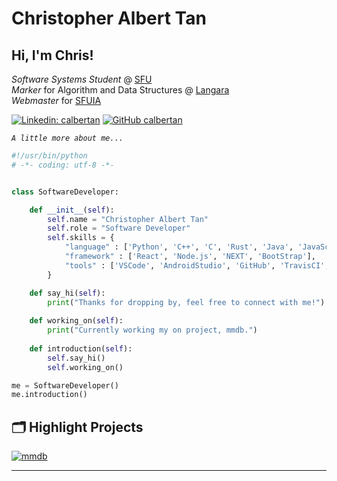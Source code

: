 # Christopher Albert Tan

<h2> Hi, I'm Chris!</h2>
<p>
    <em>Software Systems Student</em> @ <a href="https://www.sfu.ca/">SFU</a>
    <br>    
    <em>Marker</em> for Algorithm and Data Structures @ <a href="https://langara.ca/programs-and-courses/courses/CPSC/1160.html">Langara</a>
    <br>
    <em>Webmaster</em> for <a href="sfuia.com">SFUIA</a>
</p>

[![Linkedin: calbertan](https://img.shields.io/badge/-calbertan-blue?style=flat-square&logo=Linkedin&logoColor=white&link=https://www.linkedin.com/in/thaianebraga/)](https://www.linkedin.com/in/calbertan/)
[![GitHub calbertan](https://img.shields.io/github/followers/calbertan?label=follow&style=social)](https://github.com/calbertan)


*`A little more about me...`*  
```python
#!/usr/bin/python
# -*- coding: utf-8 -*-


class SoftwareDeveloper:

    def __init__(self):
        self.name = "Christopher Albert Tan"
        self.role = "Software Developer"
        self.skills = {
            "language" : ['Python', 'C++', 'C', 'Rust', 'Java', 'JavaScript', 'HTML', 'CSS', 'Haskell', 'mySQL'],
            "framework" : ['React', 'Node.js', 'NEXT', 'BootStrap'],
            "tools" : ['VSCode', 'AndroidStudio', 'GitHub', 'TravisCI', 'Vercel', 'Heroku', 'Linux', 'Windows']
        }

    def say_hi(self):
        print("Thanks for dropping by, feel free to connect with me!")
    
    def working_on(self):
        print("Currently working my on project, mmdb.")
        
    def introduction(self):
        self.say_hi()
        self.working_on()

me = SoftwareDeveloper()
me.introduction()
```

## 🗂️ Highlight Projects

<a href="https://github.com/calbertan/mmdb">
  <img align="center" src="https://github-readme-stats.vercel.app/api/pin/?username=calbertan&repo=mmdb&show_icons=true&line_height=27&title_color=6aa6f8&text_color=8a919a&icon_color=6aa6f8&bg_color=22272e" alt="mmdb" />
</a>

<br>

---
